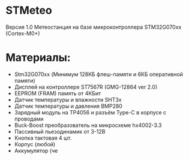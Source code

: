 # STMeteo
Версия 1.0
Метеостанция на базе микроконтроллера STM32G070xx (Cortex-M0+)
# Материалы:
- Stm32G070xx (Минимум 128КБ флеш-памяти и 6КБ оперативной памяти)
- Дисплей на контроллере ST7567R (GMG-12864 ver 2.0)
- EEPROM (FRAM) память от 4КБит
- Датчик температуры и влажности SHT3x
- Датчик температуры и давления BMP280
- Зарядный модуль на TP4056 и разъём Type-C в корпусе с проводами
- Buck-Boost преобразователь на микросхеме hx4002-3.3
- Пассивный пьезодинамик от 3-12В
- Кнопка тактовая 4 шт.
- Корпус (любой)
- Аккумулятор (че
